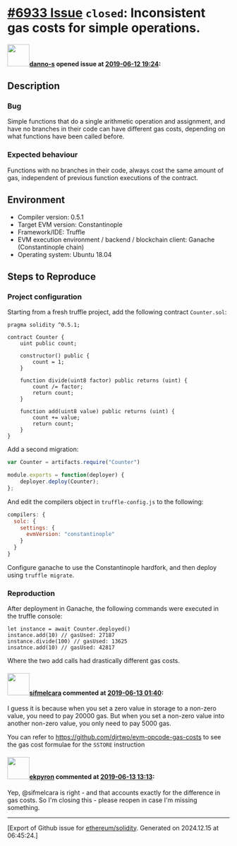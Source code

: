 # [\#6933 Issue](https://github.com/ethereum/solidity/issues/6933) `closed`: Inconsistent gas costs for simple operations.

#### <img src="https://avatars.githubusercontent.com/u/26908216?u=c80b0307d1e947f25bd6f7727a5a53558049f385&v=4" width="50">[danno-s](https://github.com/danno-s) opened issue at [2019-06-12 19:24](https://github.com/ethereum/solidity/issues/6933):

<!--## Prerequisites

- First, many thanks for taking part in the community. We really appreciate that.
- We realize there is a lot of information requested here. We ask only that you do your best to provide as much information as possible so we can better help you.
- Support questions are better asked in one of the following locations:
	- [Solidity chat](https://gitter.im/ethereum/solidity)
	- [Stack Overflow](https://ethereum.stackexchange.com/)
- Ensure the issue isn't already reported.
- The issue should be reproducible with the latest solidity version; however, this isn't a hard requirement and being reproducible with an older version is sufficient.
-->

## Description

<!--Please shortly describe the bug you have found, and what you expect instead.-->
### Bug
Simple functions that do a single arithmetic operation and assignment, and have no branches in their code can have different gas costs, depending on what functions have been called before.

### Expected behaviour
Functions with no branches in their code, always cost the same amount of gas, independent of previous function executions of the contract.

## Environment

- Compiler version: 0.5.1
- Target EVM version: Constantinople
- Framework/IDE: Truffle
- EVM execution environment / backend / blockchain client: Ganache (Constantinople chain)
- Operating system: Ubuntu 18.04

## Steps to Reproduce

<!--
Please provide a *minimal* source code example to trigger the bug you have found.
Please also mention any command line flags that are necessary for triggering the bug.
Provide as much information as necessary to reproduce the bug. -->

### Project configuration
Starting from a fresh truffle project, add the following contract `Counter.sol`:

```solidity
pragma solidity ^0.5.1;

contract Counter {
    uint public count;

    constructor() public {
        count = 1;
    }

    function divide(uint8 factor) public returns (uint) {
        count /= factor;
        return count;
    }

    function add(uint8 value) public returns (uint) {
        count += value;
        return count;
    }
}
```

Add a second migration:
```javascript
var Counter = artifacts.require("Counter")

module.exports = function(deployer) {
    deployer.deploy(Counter);
};
```
And edit the compilers object in `truffle-config.js` to the following:

```javascript
compilers: {
  solc: {
    settings: {
      evmVersion: "constantinople"
    }
  }
}
```
Configure ganache to use the Constantinople hardfork, and then deploy using `truffle migrate`.

### Reproduction
After deployment in Ganache, the following commands were executed in the truffle console:
```
let instance = await Counter.deployed()
instance.add(10) // gasUsed: 27187
instance.divide(100) // gasUsed: 13625
insatnce.add(10) // gasUsed: 42817
```
Where the two add calls had drastically different gas costs.

#### <img src="https://avatars.githubusercontent.com/u/10496191?v=4" width="50">[sifmelcara](https://github.com/sifmelcara) commented at [2019-06-13 01:40](https://github.com/ethereum/solidity/issues/6933#issuecomment-501515647):

I guess it is because when you set a zero value in storage to a non-zero value, you need to pay 20000 gas. But when you set a non-zero value into another non-zero value, you only need to pay 5000 gas.

You can refer to https://github.com/djrtwo/evm-opcode-gas-costs to see the gas cost formulae for 
 the `SSTORE` instruction

#### <img src="https://avatars.githubusercontent.com/u/1347491?v=4" width="50">[ekpyron](https://github.com/ekpyron) commented at [2019-06-13 13:13](https://github.com/ethereum/solidity/issues/6933#issuecomment-501696938):

Yep, @sifmelcara is right - and that accounts exactly for the difference in gas costs. So I'm closing this - please reopen in case I'm missing something.


-------------------------------------------------------------------------------



[Export of Github issue for [ethereum/solidity](https://github.com/ethereum/solidity). Generated on 2024.12.15 at 06:45:24.]
